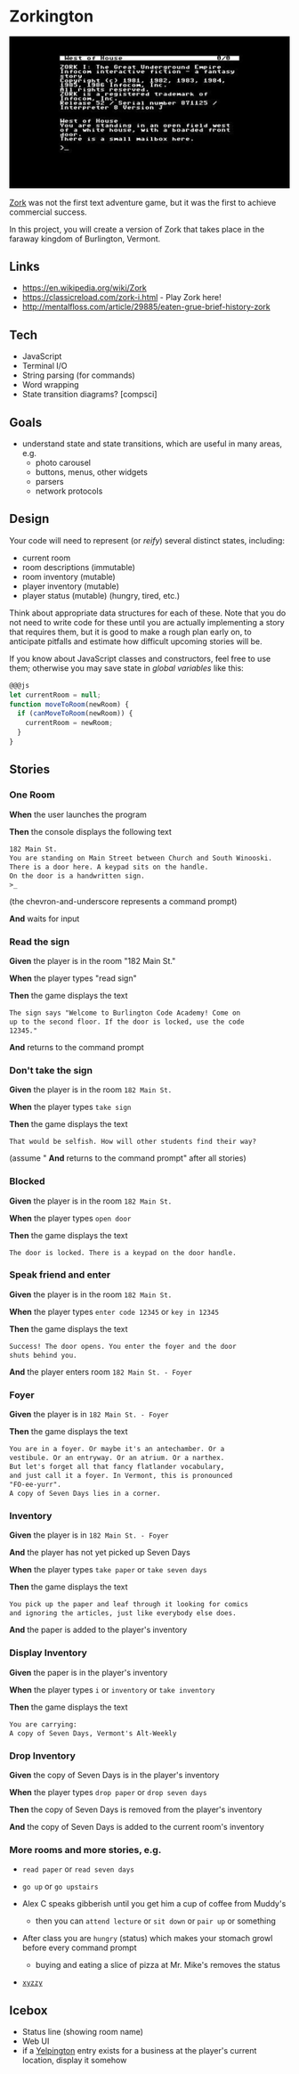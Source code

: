 # Zorkington

![zork west of house](./zork-west-of-house.jpg)

[Zork](https://en.wikipedia.org/wiki/Zork) was not the first text adventure game, but it was the first to achieve commercial success.

In this project, you will create a version of Zork that takes place in the faraway kingdom of Burlington, Vermont.

## Links
 
* https://en.wikipedia.org/wiki/Zork
* https://classicreload.com/zork-i.html - Play Zork here!
* http://mentalfloss.com/article/29885/eaten-grue-brief-history-zork

## Tech

* JavaScript
* Terminal I/O
* String parsing (for commands)
* Word wrapping
* State transition diagrams? [compsci]

## Goals

* understand state and state transitions, which are useful in many areas, e.g. 
  * photo carousel
  * buttons, menus, other widgets
  * parsers
  * network protocols

## Design

Your code will need to represent (or *reify*) several distinct states, including:

  * current room
  * room descriptions (immutable)
  * room inventory (mutable)
  * player inventory (mutable)
  * player status (mutable) (hungry, tired, etc.)  

Think about appropriate data structures for each of these. Note that you do not need to write code for these until you are actually implementing a story that requires them, but it is good to make a rough plan early on, to anticipate pitfalls and estimate how difficult upcoming stories will be.

If you know about JavaScript classes and constructors, feel free to use them; otherwise you may save state in *global variables* like this:

```js
@@@js
let currentRoom = null;
function moveToRoom(newRoom) {
  if (canMoveToRoom(newRoom)) {
    currentRoom = newRoom;
  }
}
```


## Stories

<!--box-->
### One Room

**When** the user launches the program

**Then** the console displays the following text

```
182 Main St.
You are standing on Main Street between Church and South Winooski.
There is a door here. A keypad sits on the handle.
On the door is a handwritten sign.
>_
```

(the chevron-and-underscore represents a command prompt)

**And** waits for input

<!--/box-->
<!--box-->
### Read the sign

**Given** the player is in the room "182 Main St."

**When** the player types "read sign"

**Then** the game displays the text

```
The sign says "Welcome to Burlington Code Academy! Come on 
up to the second floor. If the door is locked, use the code
12345."
```

**And** returns to the command prompt

<!--/box-->
<!--box-->
### Don't take the sign

**Given** the player is in the room `182 Main St.`

**When** the player types `take sign`

**Then** the game displays the text

```
That would be selfish. How will other students find their way?
```

(assume " **And** returns to the command prompt" after all stories)

<!--/box-->


<!--box-->
### Blocked

**Given** the player is in the room `182 Main St.`

**When** the player types `open door`

**Then** the game displays the text

```
The door is locked. There is a keypad on the door handle.
```
</span>

<!--/box-->
<!--box-->
### Speak friend and enter

**Given** the player is in the room `182 Main St.`

**When** the player types `enter code 12345` or `key in 12345`

**Then** the game displays the text

```
Success! The door opens. You enter the foyer and the door
shuts behind you.
```

**And** the player enters room `182 Main St. - Foyer`

<!--/box-->
<!--box-->
### Foyer

**Given** the player is in `182 Main St. - Foyer`

**Then** the game displays the text

```
You are in a foyer. Or maybe it's an antechamber. Or a 
vestibule. Or an entryway. Or an atrium. Or a narthex.
But let's forget all that fancy flatlander vocabulary,
and just call it a foyer. In Vermont, this is pronounced
"FO-ee-yurr".
A copy of Seven Days lies in a corner.
```

<!--/box-->
<!--box-->

### Inventory

**Given** the player is in `182 Main St. - Foyer`

**And** the player has not yet picked up Seven Days

**When** the player types `take paper` or `take seven days`

**Then** the game displays the text

```
You pick up the paper and leaf through it looking for comics 
and ignoring the articles, just like everybody else does.
```

**And** the paper is added to the player's inventory

<!--/box-->
<!--box-->

### Display Inventory

**Given** the paper is in the player's inventory

**When** the player types `i` or `inventory` or `take inventory`

**Then** the game displays the text

```
You are carrying:
A copy of Seven Days, Vermont's Alt-Weekly
```

<!--/box-->
<!--box-->

### Drop Inventory

**Given** the copy of Seven Days is in the player's inventory

**When** the player types `drop paper` or `drop seven days`

**Then** the copy of Seven Days is removed from the player's inventory

**And** the copy of Seven Days is added to the current room's inventory

<!--/box-->

### More rooms and more stories, e.g.

* `read paper` or `read seven days`

* `go up` or `go upstairs` 

* Alex C speaks gibberish until you get him a cup of coffee from Muddy's

    * then you can `attend lecture` or `sit down` or `pair up` or something
    
* After class you are `hungry` (status) which makes your stomach growl before every command prompt

    * buying and eating a slice of pizza at Mr. Mike's removes the status

* [`xyzzy`](https://en.wikipedia.org/wiki/Xyzzy_(computing))

## Icebox

* Status line (showing room name)
* Web UI
* if a [Yelpington](yelpington) entry exists for a business at the player's current location, display it somehow

